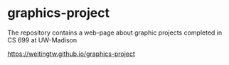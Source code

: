 # graphics-project

The repository contains a web-page about graphic projects completed in CS 699 at UW-Madison

https://weitingtw.github.io/graphics-project
